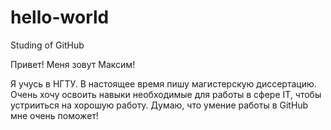 # hello-world
Studing of GitHub

Привет! Меня зовут Максим!

Я учусь в НГТУ. В настоящее время пишу магистерскую диссертацию. Очень хочу освоить навыки необходимые для работы в сфере IT, 
чтобы устрииться на хорошую работу. Думаю, что умение работы в GitHub мне очень поможет!
